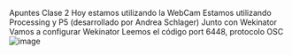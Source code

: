 Apuntes Clase 2
Hoy estamos utilizando la WebCam
Estamos utilizando Processing y P5 (desarrollado por Andrea Schlager)
Junto con Wekinator 
Vamos a configurar Wekinator 
Leemos el código 
port 6448, protocolo OSC
![image](https://github.com/vickgit201/audiv027-2024-1/assets/128842460/e4e22c21-ed12-4ad2-9763-de67e27a7d26)

